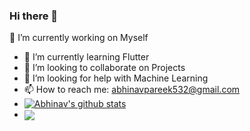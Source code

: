 ### Hi there 👋
🔭 I’m currently working on Myself
- 🌱 I’m currently learning Flutter
- 👯 I’m looking to collaborate on Projects
- 🤔 I’m looking for help with Machine Learning
- 📫 How to reach me: abhinavpareek532@gmail.com
- [![Abhinav's github stats](https://github-readme-stats.vercel.app/api?username=Abhinav2903)](https://github.com/Abhinav2903/github-readme-stats)
- <img align="center" src="https://github-readme-stats.vercel.app/api/<top-langs>/?username=<Abhinav2903>&theme=<THEME_NAME>" />
<!--
**Abhinav2903/Abhinav2903** is a ✨ _special_ ✨ repository because its `README.md` (this file) appears on your GitHub profile.

Here are some ideas to get you started:

- 🔭 I’m currently working on Myself
- 🌱 I’m currently learning Flutter
- 👯 I’m looking to collaborate on Projects
- 🤔 I’m looking for help with Machine Learning
- 📫 How to reach me: abhinavpareek532@gmail.com
-->
